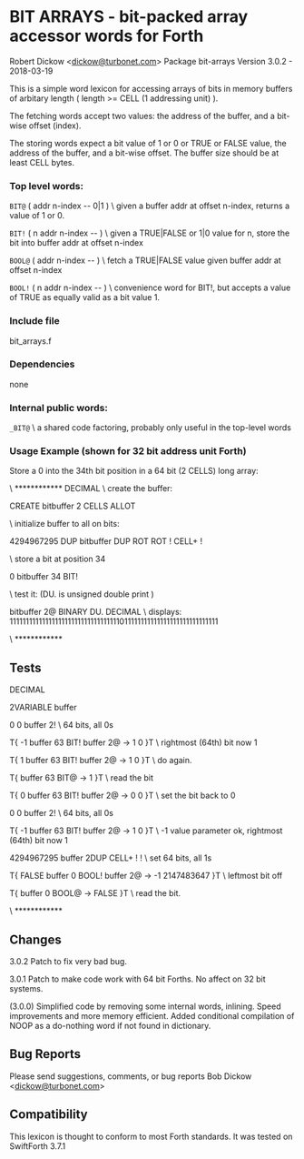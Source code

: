BIT ARRAYS - bit-packed array accessor words for Forth
============================================
Robert Dickow <<dickow@turbonet.com>>
Package bit-arrays
Version 3.0.2 - 2018-03-19

This is a simple word lexicon for accessing arrays of bits in memory buffers of arbitary length ( length >= CELL (1 addressing unit) ). 

The fetching words accept two values: the address of the buffer, and a bit-wise offset (index).

The storing words expect a bit value of 1 or 0 or TRUE or FALSE value, the address of the buffer, and a bit-wise offset. The buffer size should be at least CELL bytes.

### Top level words:

`BIT@`  ( addr n-index -- 0|1 ) \ given a buffer addr at offset n-index, returns a value of 1 or 0.

`BIT!`  ( n addr n-index -- ) \ given a TRUE|FALSE or 1|0 value for n, store the bit into buffer addr at offset n-index 

`BOOL@` ( addr n-index -- ) \ fetch a TRUE|FALSE value given buffer addr at offset n-index

`BOOL!` ( n addr n-index -- ) \ convenience word for BIT!, but accepts a value of TRUE as equally valid as a bit value 1. 

### Include file

bit_arrays.f

### Dependencies

none

### Internal public words:

`_BIT@`  \ a shared code factoring, probably only useful in the top-level words 

### Usage Example (shown for 32 bit address unit Forth)

Store a 0 into the 34th bit position in a 64 bit (2 CELLS) long array:

\ ************
DECIMAL
\ create the buffer:

CREATE bitbuffer 2 CELLS ALLOT 

\ initialize buffer to all on bits:

4294967295 DUP bitbuffer DUP ROT ROT ! CELL+ !

\ store a bit at position 34

0 bitbuffer 34 BIT!

\ test it: (DU. is unsigned double print )

bitbuffer 2@ BINARY DU. DECIMAL \ displays: 1111111111111111111111111111111111011111111111111111111111111111

\ ************
## Tests

DECIMAL

2VARIABLE buffer

0 0 buffer 2! \ 64 bits, all 0s

T{ -1 buffer 63 BIT! buffer 2@  -> 1 0 }T \ rightmost (64th) bit now 1

T{ 1 buffer 63 BIT! buffer 2@  -> 1 0 }T \ do again.

T{ buffer 63 BIT@   -> 1  }T  \ read the bit 

T{ 0 buffer 63 BIT! buffer 2@  -> 0 0 }T \ set the bit back to 0

0 0 buffer 2! \ 64 bits, all 0s

T{ -1 buffer 63 BIT! buffer 2@  -> 1 0 }T \ -1 value parameter ok, rightmost (64th) bit now 1

4294967295 buffer 2DUP CELL+ ! ! \ set 64 bits, all 1s

T{ FALSE buffer 0 BOOL! buffer 2@ -> -1 2147483647 }T \ leftmost bit off

T{ buffer 0 BOOL@ -> FALSE }T \ read the bit.


\ ************
## Changes

3.0.2 Patch to fix very bad bug.

3.0.1 Patch to make code work with 64 bit Forths. No affect on 32 bit systems.

(3.0.0) Simplified code by removing some internal words, inlining. Speed improvements and more memory efficient.
Added conditional compilation of NOOP as a do-nothing word if not found in dictionary.

## Bug Reports

Please send suggestions, comments, or bug reports Bob Dickow <<dickow@turbonet.com>>

## Compatibility

This lexicon is thought to conform to most Forth standards. It was tested on SwiftForth 3.7.1


